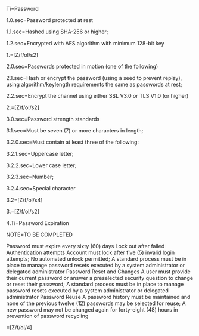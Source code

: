 Ti=Password

1.0.sec=Password protected at rest

1.1.sec=Hashed using SHA-256 or higher;

1.2.sec=Encrypted with AES algorithm with minimum 128-bit key

1.=[Z/f/ol/s2]

2.0.sec=Passwords protected in motion (one of the following)

2.1.sec=Hash or encrypt the password (using a seed to prevent replay), using algorithm/keylength requirements the same as passwords at rest;

2.2.sec=Encrypt the channel using either SSL V3.0 or TLS V1.0 (or higher)

2.=[Z/f/ol/s2]

3.0.sec=Password strength standards

3.1.sec=Must be seven (7) or more characters in length;

3.2.0.sec=Must contain at least three of the following:

3.2.1.sec=Uppercase letter;

3.2.2.sec=Lower case letter;

3.2.3.sec=Number;

3.2.4.sec=Special character

3.2=[Z/f/ol/s4]

3.=[Z/f/ol/s2]

4.Ti=Password Expiration

NOTE=TO BE COMPLETED

Password must expire every sixty (60) days
Lock out after failed Authentication attempts
Account must lock after five (5) invalid login attempts;
No automated unlock permitted;
A standard process must be in place to manage password resets executed by a system administrator or delegated administrator
Password Reset and Changes
A user must provide their current password or answer a preselected security
question to change or reset their password;
A standard process must be in place to manage password resets executed by
a system administrator or delegated administrator
Password Reuse
A password history must be maintained and none of the previous twelve (12)
passwords may be selected for reuse;
A new password may not be changed again for forty-eight (48) hours in
prevention of password recycling

=[Z/f/ol/4]